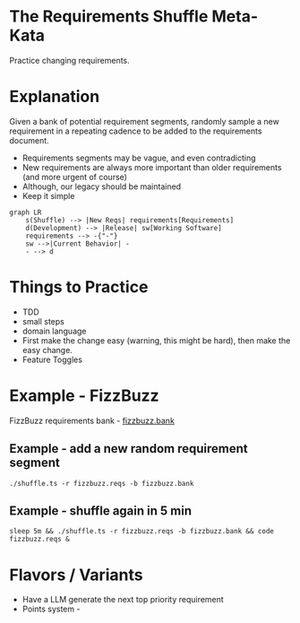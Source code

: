 # The Requirements Shuffle Meta-Kata

Practice changing requirements.

# Explanation

Given a bank of potential requirement segments, randomly sample a new requirement in a repeating cadence to be added to the requirements document.

-   Requirements segments may be vague, and even contradicting
-   New requirements are always more important than older requirements (and more urgent of course)
-   Although, our legacy should be maintained
-   Keep it simple

```mermaid
graph LR
    s(Shuffle) --> |New Reqs| requirements[Requirements]
    d(Development) --> |Release| sw[Working Software]
    requirements --> -{"-"}
    sw -->|Current Behavior| -
    - --> d
```

# Things to Practice

-   TDD
-   small steps
-   domain language
-   First make the change easy (warning, this might be hard), then make the easy change.
-   Feature Toggles

# Example - FizzBuzz

FizzBuzz requirements bank - [fizzbuzz.bank](./fizzbuzz.bank)

## Example - add a new random requirement segment

```shell
./shuffle.ts -r fizzbuzz.reqs -b fizzbuzz.bank
```

## Example - shuffle again in 5 min

```shell
sleep 5m && ./shuffle.ts -r fizzbuzz.reqs -b fizzbuzz.bank && code fizzbuzz.reqs &
```

# Flavors / Variants

-   Have a LLM generate the next top priority requirement
-   Points system -
